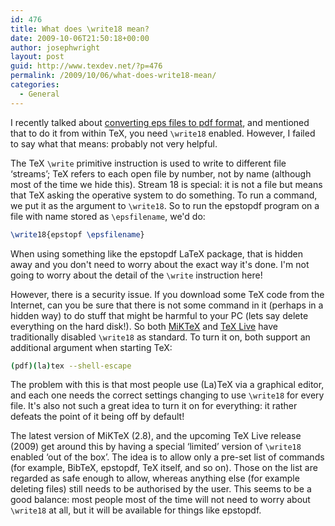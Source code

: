 ```yaml
---
id: 476
title: What does \write18 mean?
date: 2009-10-06T21:50:18+00:00
author: josephwright
layout: post
guid: http://www.texdev.net/?p=476
permalink: /2009/10/06/what-does-write18-mean/
categories:
  - General
---
```

I recently talked about [converting eps files to pdf format](http://www.texdev.net/2009/09/28/eps-graphics-with-pdflatex/), and mentioned that to do it from within TeX, you need `\write18` enabled. However, I failed to say what that means: probably not very helpful.

The TeX `\write` primitive instruction is used to write to different file ‘streams’; TeX refers to each open file by number, not by name (although most of the time we hide this). Stream 18 is special: it is not a file but means that TeX asking the operative system to do something. To run a command, we put it as the argument to `\write18`. So to run the epstopdf program on a file with name stored as `\epsfilename`, we'd do:

```latex
\write18{epstopf \epsfilename}
```

When using something like the epstopdf LaTeX package, that is hidden away and you don't need to worry about the exact way it's done. I'm not going to worry about the detail of the `\write` instruction here!

However, there is a security issue. If you download some TeX code from the Internet, can you be sure that there is not some command in it (perhaps in a hidden way) to do stuff that might be harmful to your PC (lets say delete everything on the hard disk!). So both [MiKTeX](http://www.miktex.org) and [TeX Live](http://www.tug.org/texlive/) have traditionally disabled `\write18` as standard. To turn it on, both support an additional argument when starting TeX:

```bash
(pdf)(la)tex --shell-escape
```

The problem with this is that most people use (La)TeX via a graphical editor, and each one needs the correct settings changing to use `\write18` for every file. It's also not such a great idea to turn it on for everything: it rather defeats the point of it being off by default!

The latest version of MiKTeX (2.8), and the upcoming TeX Live release (2009) get around this by having a special ‘limited’ version of `\write18` enabled ‘out of the box’. The idea is to allow only a pre-set list of commands (for example, BibTeX, epstopdf, TeX itself, and so on). Those on the list are regarded as safe enough to allow, whereas anything else (for example deleting files) still needs to be authorised by the user. This seems to be a good balance: most people most of the time will not need to worry about `\write18` at all, but it will be available for things like epstopdf.
